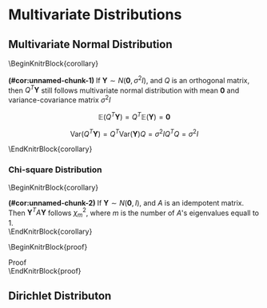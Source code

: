 # Multivariate Distributions 




## Multivariate Normal Distribution 





\BeginKnitrBlock{corollary}<div class="corollary"><span class="corollary" id="cor:unnamed-chunk-1"><strong>(\#cor:unnamed-chunk-1) </strong></span>If $\boldsymbol{Y} \sim N(\boldsymbol{0}, \sigma^ 2I)$, and $Q$ is an orthogonal matrix, then $Q^T\boldsymbol{Y}$ still follows multivariate normal distribution with mean $\boldsymbol{0}$ and variance-covariance matrix $\sigma^2 I$


$$
\mathbb{E}(Q^T\boldsymbol{Y}) = Q^T\mathbb{E}(\boldsymbol{Y}) = \boldsymbol{0}
$$

$$
\text{Var}(Q^T\boldsymbol{Y}) = Q^T \text{Var}(\boldsymbol{Y})Q = \sigma^2 I Q^TQ = \sigma^2I
$$</div>\EndKnitrBlock{corollary}


### Chi-square Distribution 

\BeginKnitrBlock{corollary}<div class="corollary"><span class="corollary" id="cor:unnamed-chunk-2"><strong>(\#cor:unnamed-chunk-2) </strong></span>If $\boldsymbol{Y} \sim N(\boldsymbol{0}, I)$, and $A$ is an idempotent matrix. Then $\boldsymbol{Y}^TA\boldsymbol{Y}$ follows $\chi^2_m$, where $m$ is the number of $A$'s eigenvalues equall to $1$. </div>\EndKnitrBlock{corollary}


\BeginKnitrBlock{proof}<div class="proof">Proof</div>\EndKnitrBlock{proof}


## Dirichlet Distributon 


